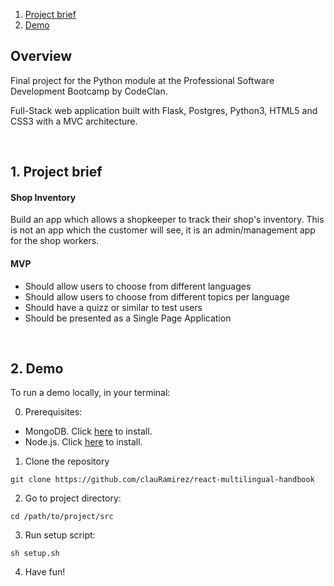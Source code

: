 1. [Project brief](https://github.com/clauRamirez/flask-inventory-manager#1-project-brief)
2. [Demo](https://github.com/clauRamirez/flask-inventory-manager#2-demo)

## Overview

Final project for the Python module at the Professional Software Development Bootcamp by CodeClan.

Full-Stack web application built with Flask, Postgres, Python3, HTML5 and CSS3 with a MVC architecture.

<br>

## 1. Project brief

#### **Shop Inventory**

Build an app which allows a shopkeeper to track their shop's inventory. This is not an app which the customer will see, it is an admin/management app for the shop workers.

#### **MVP**

* Should allow users to choose from different languages
* Should allow users to choose from different topics per language
* Should have a quizz or similar to test users
* Should be presented as a Single Page Application

<br>

## 2. Demo

To run a demo locally, in your terminal:

0. Prerequisites:
- MongoDB. Click [here](https://docs.mongodb.com/manual/installation/) to install.
- Node.js. Click [here](https://nodejs.org/en/download/) to install.
1. Clone the repository
```
git clone https://github.com/clauRamirez/react-multilingual-handbook
```
2. Go to project directory:
```
cd /path/to/project/src
```
3. Run setup script:
```
sh setup.sh
```
4. Have fun!

<br>

